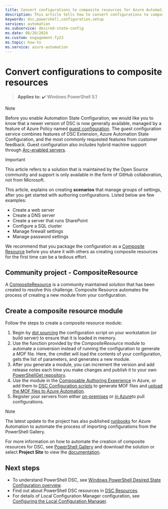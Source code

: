 ```yaml
---
title: Convert configurations to composite resources for Azure Automation State Configuration
description: This article tells how to convert configurations to composite resources for Azure Automation State Configuration.
keywords: dsc,powershell,configuration,setup
services: automation
ms.subservice: desired-state-config
ms.date: 08/20/2024
ms.custom: engagement-fy23
ms.topic: how-to
ms.service: azure-automation
---
```


# Convert configurations to composite resources

> **Applies to:** :heavy_check_mark: Windows PowerShell 5.1

> [!NOTE]
> Before you enable Automation State Configuration, we would like you to know that a newer version of DSC is now generally available, managed by a feature of Azure Policy named [guest configuration](../governance/machine-configuration/overview.md). The guest configuration service combines features of DSC Extension, Azure Automation State Configuration, and the most commonly requested features from customer feedback. Guest configuration also includes hybrid machine support through [Arc-enabled servers](/azure/azure-arc/servers/overview).

> [!IMPORTANT]
> This article refers to a solution that is maintained by the Open Source community and support is only available in the form of GitHub collaboration, not from Microsoft.

This article, explains on creating **scenarios** that manage groups of settings, after you get started with authoring configurations. Listed below are few examples:

- Create a web server
- Create a DNS server
- Create a server that runs SharePoint
- Configure a SQL cluster
- Manage firewall settings
- Manage password settings

We recommend that you package the configuration as a [Composite Resource](/powershell/dsc/resources/authoringresourcecomposite) before you share it with others as creating composite resources for the first time can be a tedious effort. 
 
## Community project - CompositeResource

A [CompositeResource](https://github.com/microsoft/compositeresource) is a community maintained solution that 
has been created to resolve this challenge. Composite Resource automates the process of creating a new module from your configuration.


## Create a composite resource module 

Follow the steps to create a composite resource module:

1. Begin by [dot sourcing](https://devblogs.microsoft.com/scripting/how-to-reuse-windows-powershell-functions-in-scripts/) the configuration script on your workstation (or build server) to ensure that it is loaded in memory.
1. Use the function provided by the *CompositeResource* module to automate a conversion instead of running the configuration to generate a *MOF* file.
   Here, the cmdlet will load the contents of your configuration, gets the list of parameters, and generates a new module.
1. After you generate a module, you can increment the version and add release notes each time you make changes and publish it to your own
[PowerShellGet repository](https://powershellexplained.com/2018-03-03-Powershell-Using-a-NuGet-server-for-a-PSRepository/?utm_source=blog&utm_medium=blog&utm_content=psscriptrepo).
1. Use the module in the [Composable Authoring Experience](./compose-configurationwithcompositeresources.md) in Azure, or add them to [DSC Configuration scripts](/powershell/dsc/configurations/configurations) to generate MOF files and [upload the MOF files to Azure Automation](./tutorial-configure-servers-desired-state.md#create-and-upload-a-configuration-to-azure-automation).
1. Register your servers from either [on-premises](./automation-dsc-onboarding.md#enable-physicalvirtual-linux-machines) or [in Azure](./automation-dsc-onboarding.md#enable-azure-vms)to pull configurations.

> [!NOTE]
> The latest update to the project has also published [runbooks](https://www.powershellgallery.com/packages?q=DscGallerySamples) for Azure Automation to automate the process of importing configurations from the PowerShell Gallery.

For more information on how to automate the creation of composite resources for DSC, see [PowerShell Gallery](https://www.powershellgallery.com/packages/compositeresource/) and download the solution or select **Project Site** to view the [documentation](https://github.com/microsoft/compositeresource).

## Next steps

- To understand PowerShell DSC, see [Windows PowerShell Desired State Configuration overview](/powershell/dsc/overview).
- Find out about PowerShell DSC resources in [DSC Resources](/powershell/dsc/resources/resources).
- For details of Local Configuration Manager configuration, see [Configuring the Local Configuration Manager](/powershell/dsc/managing-nodes/metaconfig).
